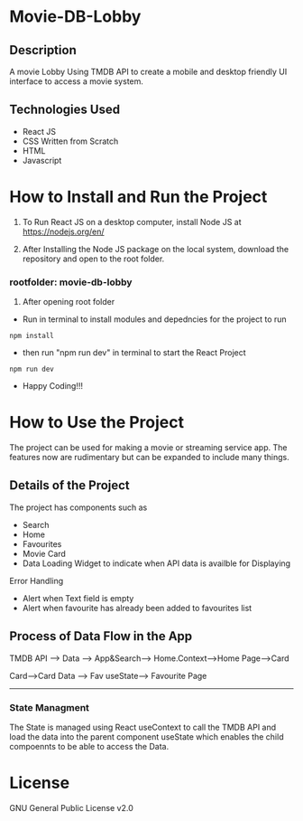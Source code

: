 # Movie-DB-Lobby

 ## Description
 A movie Lobby Using TMDB API to create a mobile and desktop friendly UI interface to access a movie system.

## Technologies Used
+ React JS
+ CSS Written from Scratch
+ HTML
+ Javascript
 # How to Install and Run the Project
1. To Run React JS on a desktop computer, install Node JS at https://nodejs.org/en/

1. After Installing the Node JS package on the local system, download the repository and open to the root folder.

### rootfolder: movie-db-lobby

1. After opening root folder
+ Run in terminal to install modules and depedncies for the project to run
```
npm install
```
+ then run "npm run dev" in terminal to start the React Project
```
npm run dev
```

+ Happy Coding!!!

 # How to Use the Project
 The project can be used for making a movie or streaming service app. The features now are rudimentary but can be expanded to include many things. 
## Details of the Project

The project has components such as
+ Search
+ Home
+ Favourites
+ Movie Card
+ Data Loading Widget to indicate when API data is availble for Displaying 

Error Handling
+ Alert when Text field is empty 
+ Alert when favourite has already been added to favourites list

## Process of Data Flow in the App
TMDB API --> Data --> App&Search--> Home.Context-->Home Page-->Card

Card-->Card Data --> Fav useState--> Favourite Page

---
### State Managment 
The State is managed using React useContext to call the TMDB API and load the data into the parent component useState which enables the child compoennts to be able to access the Data.
 # License

 GNU General Public License v2.0